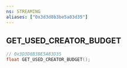 ```yaml
---
ns: STREAMING
aliases: ["0x3d3d8b3be5a83d35"]
---
```

## GET_USED_CREATOR_BUDGET

```c
// 0x3D3D8B3BE5A83D35
float GET_USED_CREATOR_BUDGET();
```
